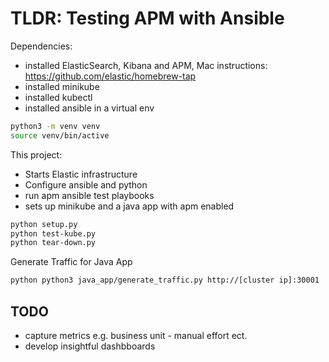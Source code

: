 # TLDR: Testing APM with Ansible

Dependencies:
* installed ElasticSearch, Kibana and APM, Mac instructions: https://github.com/elastic/homebrew-tap
* installed minikube
* installed kubectl
* installed ansible in a virtual env
```bash
python3 -m venv venv
source venv/bin/active 
```

This project:
* Starts Elastic infrastructure
* Configure ansible and python
* run apm ansible test playbooks
* sets up minikube and a java app with apm enabled

```bash
python setup.py
python test-kube.py
python tear-down.py
```


Generate Traffic for Java App
```bash
python python3 java_app/generate_traffic.py http://[cluster ip]:30001
```
## TODO
* capture metrics e.g. business unit - manual effort ect.
* develop insightful dashbboards
